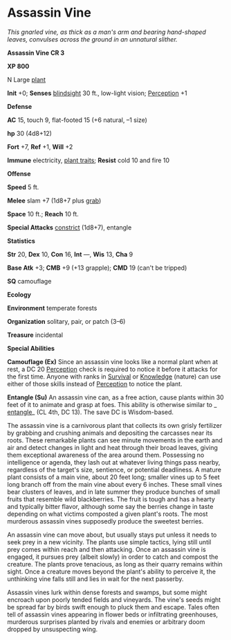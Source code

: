 # Assassin Vine

_This gnarled vine, as thick as a man's arm and bearing hand-shaped leaves, convulses across the ground in an unnatural slither._

**Assassin Vine CR 3**

**XP 800**

N Large [plant](creatureTypes.html#_plant)

**Init** +0; **Senses** [blindsight](universalMonsterRules.html#_blindsight) 30 ft., low-light vision; [Perception](../skills/perception.html#_perception) +1

**Defense**

**AC** 15, touch 9, flat-footed 15 (+6 natural, –1 size)

**hp** 30 (4d8+12)

**Fort** +7, **Ref** +1, **Will** +2

**Immune** electricity, [plant traits](universalMonsterRules.html#_plant-traits); **Resist** cold 10 and fire 10

**Offense**

**Speed** 5 ft.

**Melee** slam +7 (1d8+7 plus [grab](universalMonsterRules.html#_grab))

**Space** 10 ft.; **Reach** 10 ft.

**Special Attacks** [constrict](universalMonsterRules.html#_constrict) (1d8+7), entangle

**Statistics**

**Str** 20, **Dex** 10, **Con** 16, **Int** —, **Wis** 13, **Cha** 9

**Base Atk** +3; **CMB** +9 (+13 grapple); **CMD** 19 (can't be tripped)

**SQ** camouflage

**Ecology**

**Environment** temperate forests

**Organization** solitary, pair, or patch (3–6)

**Treasure** incidental

**Special Abilities**

**Camouflage (Ex)** Since an assassin vine looks like a normal plant when at rest, a DC 20 [Perception](../skills/perception.html#_perception) check is required to notice it before it attacks for the first time. Anyone with ranks in [Survival](../skills/survival.html#_survival) or [Knowledge](../skills/knowledge.html#_knowledge) (nature) can use either of those skills instead of [Perception](../skills/perception.html#_perception) to notice the plant.

**Entangle (Su)** An assassin vine can, as a free action, cause plants within 30 feet of it to animate and grasp at foes. This ability is otherwise similar to _ [entangle](../spells/entangle.html#_entangle)_ (CL 4th, DC 13). The save DC is Wisdom-based.

The assassin vine is a carnivorous plant that collects its own grisly fertilizer by grabbing and crushing animals and depositing the carcasses near its roots. These remarkable plants can see minute movements in the earth and air and detect changes in light and heat through their broad leaves, giving them exceptional awareness of the area around them. Possessing no intelligence or agenda, they lash out at whatever living things pass nearby, regardless of the target's size, sentience, or potential deadliness. A mature plant consists of a main vine, about 20 feet long; smaller vines up to 5 feet long branch off from the main vine about every 6 inches. These small vines bear clusters of leaves, and in late summer they produce bunches of small fruits that resemble wild blackberries. The fruit is tough and has a hearty and typically bitter flavor, although some say the berries change in taste depending on what victims composted a given plant's roots. The most murderous assassin vines supposedly produce the sweetest berries.

An assassin vine can move about, but usually stays put unless it needs to seek prey in a new vicinity. The plants use simple tactics, lying still until prey comes within reach and then attacking. Once an assassin vine is engaged, it pursues prey (albeit slowly) in order to catch and compost the creature. The plants prove tenacious, as long as their quarry remains within sight. Once a creature moves beyond the plant's ability to perceive it, the unthinking vine falls still and lies in wait for the next passerby.

Assassin vines lurk within dense forests and swamps, but some might encroach upon poorly tended fields and vineyards. The vine's seeds might be spread far by birds swift enough to pluck them and escape. Tales often tell of assassin vines appearing in flower beds or infiltrating greenhouses, murderous surprises planted by rivals and enemies or arbitrary doom dropped by unsuspecting wing.

